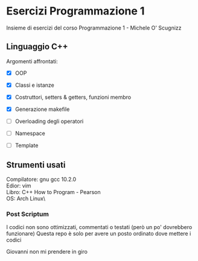 # Esercizi Programmazione 1
Insieme di esercizi del corso Programmazione 1 - Michele O' Scugnizz

## Linguaggio C++
Argomenti affrontati:
- [x] OOP
- [x] Classi e istanze
- [x] Costruttori, setters & getters, funzioni membro
- [x] Generazione makefile
- [ ] Overloading degli operatori
- [ ] Namespace
- [ ] Template


## Strumenti usati
Compilatore: gnu gcc 10.2.0\
Edior: vim\
Libro: C++ How to Program - Pearson\
OS: Arch Linux\


### Post Scriptum
I codici non sono ottimizzati, commentati o testati (però un po' dovrebbero funzionare)
Questa repo è solo per avere un posto ordinato dove mettere i codici

Giovanni non mi prendere in giro
